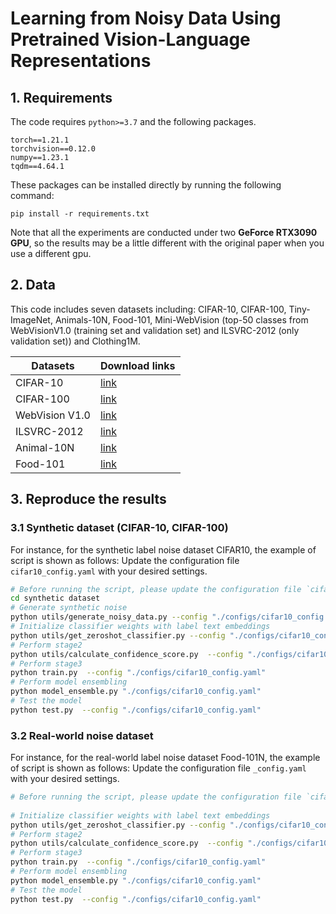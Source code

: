 # Learning from Noisy Data Using Pretrained Vision-Language Representations

## 1. Requirements
The code requires `python>=3.7` and the following packages.
```
torch==1.21.1
torchvision==0.12.0
numpy==1.23.1
tqdm==4.64.1
```
These packages can be installed directly by running the following command:
```
pip install -r requirements.txt
```
Note that all the experiments are conducted under two  <b>GeForce RTX3090 GPU</b>, so the results may be a little different with the original paper when you use a different gpu.



## 2. Data
This code includes seven datasets including: CIFAR-10, CIFAR-100, Tiny-ImageNet, Animals-10N, Food-101, Mini-WebVision (top-50 classes from WebVisionV1.0 (training set and validation set) and ILSVRC-2012 (only validation set)) and Clothing1M.

|Datasets|Download links|
| --------- | ---- |
|CIFAR-10|[link](http://www.cs.toronto.edu/~kriz/cifar-10-python.tar.gz)|
|CIFAR-100|[link](http://www.cs.toronto.edu/~kriz/cifar-100-python.tar.gz)|
|WebVision V1.0|[link](https://data.vision.ee.ethz.ch/cvl/webvision/download.html)|
|ILSVRC-2012|[link](https://image-net.org/challenges/LSVRC/2012/index.php)|
|Animal-10N|[link](https://forms.gle/8mbmbNgDFQ2rA1fLA)|
|Food-101|[link](http://data.vision.ee.ethz.ch/cvl/food-101.tar.gz)|

## 3. Reproduce the results
### 3.1 Synthetic dataset (CIFAR-10, CIFAR-100)
For instance, for the synthetic label noise dataset CIFAR10, the example of script is shown as follows:
Update the configuration file `cifar10_config.yaml` with your desired settings.
```bash
# Before running the script, please update the configuration file `cifar10_config.yaml` as needed (e.g., dataset path, noise ratio, batch size).
cd synthetic dataset
# Generate synthetic noise
python utils/generate_noisy_data.py --config "./configs/cifar10_config.yaml"       
# Initialize classifier weights with label text embeddings     
python utils/get_zeroshot_classifier.py --config "./configs/cifar10_config.yaml"        
# Perform stage2
python utils/calculate_confidence_score.py  --config "./configs/cifar10_config.yaml"    
# Perform stage3
python train.py  --config "./configs/cifar10_config.yaml"   
# Perform model ensembling
python model_ensemble.py "./configs/cifar10_config.yaml"    
# Test the model
python test.py  --config "./configs/cifar10_config.yaml"    

```

### 3.2 Real-world noise dataset
For instance, for the real-world label noise dataset Food-101N, the example of script is shown as follows:
Update the configuration file `_config.yaml` with your desired settings.
```bash
# Before running the script, please update the configuration file `cifar10_config.yaml` as needed (e.g., dataset path, noise ratio, batch size).
      
# Initialize classifier weights with label text embeddings     
python utils/get_zeroshot_classifier.py --config "./configs/cifar10_config.yaml"        
# Perform stage2
python utils/calculate_confidence_score.py  --config "./configs/cifar10_config.yaml"    
# Perform stage3
python train.py  --config "./configs/cifar10_config.yaml"   
# Perform model ensembling
python model_ensemble.py "./configs/cifar10_config.yaml"    
# Test the model
python test.py  --config "./configs/cifar10_config.yaml"    
```

